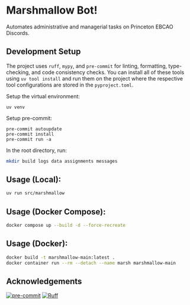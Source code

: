 # Marshmallow Bot!

Automates administrative and managerial tasks on Princeton EBCAO Discords.

## Development Setup
The project uses `ruff`, `mypy`, and `pre-commit` for linting, formatting, type-checking, and code consistency checks. You can install all of these tools using `uv tool install` and run them on the project where the respective tool configurations are stored in the `pyproject.toml`.

Setup the virtual environment:
```
uv venv
```

Setup pre-commit:
```
pre-commit autoupdate
pre-commit install
pre-commit run -a
```

In the root directory, run:
```bash
mkdir build logs data assignments messages
```

## Usage (Local):
```bash
uv run src/marshmallow
```

## Usage (Docker Compose):

```bash
docker compose up --build -d --force-recreate
```

## Usage (Docker):

```bash
docker build -t marshmallow-main:latest .
docker container run --rm --detach --name marsh marshmallow-main
```

## Acknowledgements

[![pre-commit](https://img.shields.io/badge/pre--commit-enabled-brightgreen?logo=pre-commit)](https://github.com/pre-commit/pre-commit)
[![Ruff](https://img.shields.io/endpoint?url=https://raw.githubusercontent.com/astral-sh/ruff/main/assets/badge/v2.json)](https://github.com/astral-sh/ruff)
